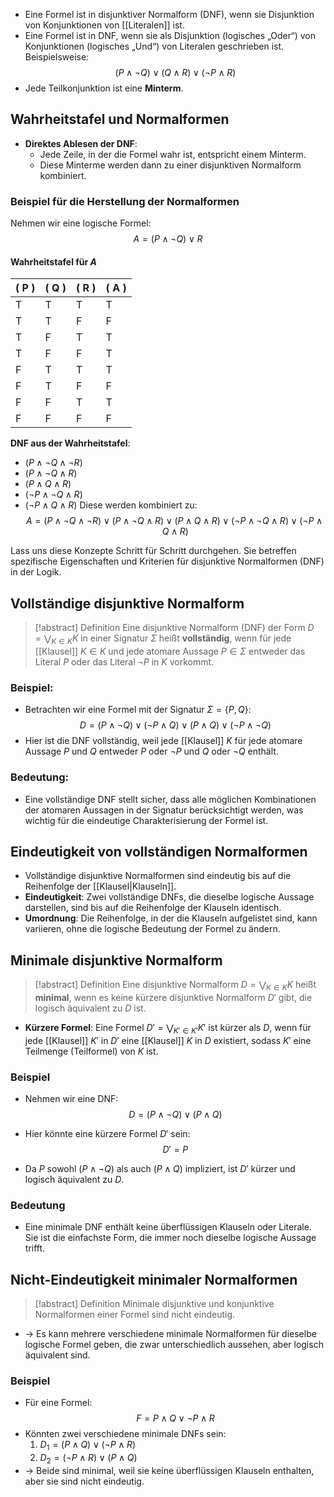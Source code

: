 - Eine Formel ist in disjunktiver Normalform (DNF), wenn sie Disjunktion von Konjunktionen von [[Literalen]] ist.
- Eine Formel ist in DNF, wenn sie als Disjunktion (logisches „Oder“) von Konjunktionen (logisches „Und“) von Literalen geschrieben ist. Beispielsweise:$$(P \land \neg Q) \lor (Q \land R) \lor (\neg P \land R)$$
- Jede Teilkonjunktion ist eine **Minterm**.

## Wahrheitstafel und Normalformen
- **Direktes Ablesen der DNF**: 
  - Jede Zeile, in der die Formel wahr ist, entspricht einem Minterm.
  - Diese Minterme werden dann zu einer disjunktiven Normalform kombiniert.

### Beispiel für die Herstellung der Normalformen
Nehmen wir eine logische Formel: $$A = (P \land \neg Q) \lor R$$
#### Wahrheitstafel für $A$

| \( P \) | \( Q \) | \( R \) | \( A \)   |
|--------|--------|--------|---------|
| T      | T      | T      | T       |
| T      | T      | F      | F       |
| T      | F      | T      | T       |
| T      | F      | F      | T       |
| F      | T      | T      | T       |
| F      | T      | F      | F       |
| F      | F      | T      | T       |
| F      | F      | F      | F       |

**DNF aus der Wahrheitstafel**:
- $(P \land \neg Q \land \neg R)$ 
- $(P \land \neg Q \land R)$
- $(P \land Q \land R)$
- $(\neg P \land \neg Q \land R)$
- $(\neg P \land Q \land R)$ 
Diese werden kombiniert zu:
$$A = (P \land \neg Q \land \neg R) \lor (P \land \neg Q \land R) \lor (P \land Q \land R) \lor (\neg P \land \neg Q \land R) \lor (\neg P \land Q \land R)$$ 

Lass uns diese Konzepte Schritt für Schritt durchgehen. Sie betreffen spezifische Eigenschaften und Kriterien für disjunktive Normalformen (DNF) in der Logik.

## Vollständige disjunktive Normalform
> [!abstract] Definition
> Eine disjunktive Normalform (DNF) der Form $D = \bigvee_{K \in K} K$ in einer Signatur $\Sigma$ heißt **vollständig**, wenn für jede [[Klausel]] $K \in K$ und jede atomare Aussage $P \in \Sigma$ entweder das Literal $P$ oder das Literal $\neg P$ in $K$ vorkommt. 
### Beispiel:
- Betrachten wir eine Formel mit der Signatur $\Sigma = \{P, Q\}$:$$D = (P \land \neg Q) \lor (\neg P \land Q) \lor (P \land Q) \lor (\neg P \land \neg Q)$$
- Hier ist die DNF vollständig, weil jede [[Klausel]] $K$ für jede atomare Aussage $P$ und $Q$ entweder $P$ oder $\neg P$ und $Q$ oder $\neg Q$ enthält.
### Bedeutung:
- Eine vollständige DNF stellt sicher, dass alle möglichen Kombinationen der atomaren Aussagen in der Signatur berücksichtigt werden, was wichtig für die eindeutige Charakterisierung der Formel ist.
## Eindeutigkeit von vollständigen Normalformen
- Vollständige disjunktive Normalformen sind eindeutig bis auf die Reihenfolge der [[Klausel|Klauseln]].
- **Eindeutigkeit**: Zwei vollständige DNFs, die dieselbe logische Aussage darstellen, sind bis auf die Reihenfolge der Klauseln identisch.
- **Umordnung**: Die Reihenfolge, in der die Klauseln aufgelistet sind, kann variieren, ohne die logische Bedeutung der Formel zu ändern.
## Minimale disjunktive Normalform
> [!abstract] Definition
> Eine disjunktive Normalform $D = \bigvee_{K \in K} K$ heißt **minimal**, wenn es keine kürzere disjunktive Normalform $D'$ gibt, die logisch äquivalent zu $D$ ist. 

- **Kürzere Formel**: Eine Formel $D' = \bigvee_{K' \in K'} K'$ ist kürzer als $D$, wenn für jede [[Klausel]] $K'$ in $D'$ eine [[Klausel]] $K$ in $D$ existiert, sodass $K'$ eine Teilmenge (Teilformel) von $K$ ist.
### Beispiel
- Nehmen wir eine DNF:
$$D = (P \land \neg Q) \lor (P \land Q)$$
- Hier könnte eine kürzere Formel $D'$ sein:$$D' = P$$

- Da $P$ sowohl $(P \land \neg Q)$ als auch $(P \land Q)$ impliziert, ist $D'$ kürzer und logisch äquivalent zu $D$.
### Bedeutung
- Eine minimale DNF enthält keine überflüssigen Klauseln oder Literale. Sie ist die einfachste Form, die immer noch dieselbe logische Aussage trifft.
## Nicht-Eindeutigkeit minimaler Normalformen
> [!abstract] Definition
> Minimale disjunktive und konjunktive Normalformen einer Formel sind nicht eindeutig. 

- -> Es kann mehrere verschiedene minimale Normalformen für dieselbe logische Formel geben, die zwar unterschiedlich aussehen, aber logisch äquivalent sind.
### Beispiel
- Für eine Formel:$$F = P \land Q \lor \neg P \land R$$
- Könnten zwei verschiedene minimale DNFs sein:
	1. $D_1 = (P \land Q) \lor (\neg P \land R)$
	2. $D_2 = (\neg P \land R) \lor (P \land Q)$
- -> Beide sind minimal, weil sie keine überflüssigen Klauseln enthalten, aber sie sind nicht eindeutig.